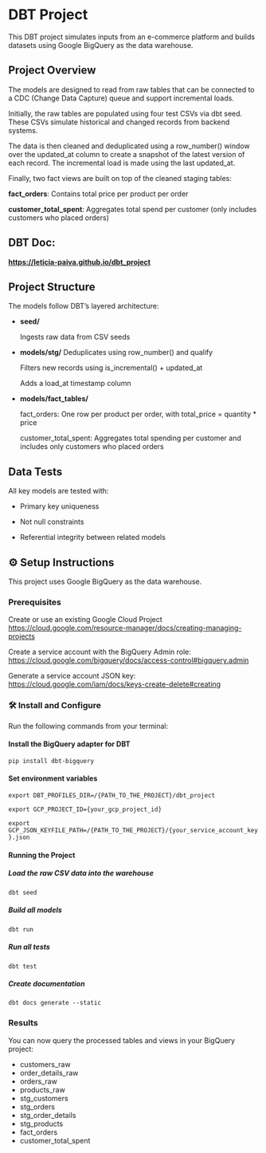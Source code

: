 # DBT Project
This DBT project simulates inputs from an e-commerce platform and builds datasets using Google BigQuery as the data warehouse.

## Project Overview
The models are designed to read from raw tables that can be connected to a CDC (Change Data Capture) queue and support incremental loads.

Initially, the raw tables are populated using four test CSVs via dbt seed. These CSVs simulate historical and changed records from backend systems.

The data is then cleaned and deduplicated using a row_number() window over the updated_at column to create a snapshot of the latest version of each record.
The incremental load is made using the last updated_at. 

Finally, two fact views are built on top of the cleaned staging tables:

**fact_orders**: Contains total price per product per order

**customer_total_spent**: Aggregates total spend per customer (only includes customers who placed orders)

## DBT Doc:

**https://leticia-paiva.github.io/dbt_project**


## Project Structure
The models follow DBT’s layered architecture:

* **seed/**
  
    Ingests raw data from CSV seeds
* **models/stg/**
    Deduplicates using row_number() and qualify

    Filters new records using is_incremental() + updated_at

    Adds a load_at timestamp column

* **models/fact_tables/**

    fact_orders: One row per product per order, with total_price = quantity * price

    customer_total_spent: Aggregates total spending per customer and includes only customers who placed orders

## Data Tests
All key models are tested with:

- Primary key uniqueness

- Not null constraints

- Referential integrity between related models

## ⚙️ Setup Instructions

This project uses Google BigQuery as the data warehouse.

### Prerequisites

Create or use an existing Google Cloud Project
https://cloud.google.com/resource-manager/docs/creating-managing-projects

Create a service account with the BigQuery Admin role:
https://cloud.google.com/bigquery/docs/access-control#bigquery.admin

Generate a service account JSON key:
https://cloud.google.com/iam/docs/keys-create-delete#creating

### 🛠️ Install and Configure

Run the following commands from your terminal:

#### Install the BigQuery adapter for DBT
`pip install dbt-bigquery`

#### Set environment variables
`export DBT_PROFILES_DIR=/{PATH_TO_THE_PROJECT}/dbt_project`

`export GCP_PROJECT_ID={your_gcp_project_id}`

`export GCP_JSON_KEYFILE_PATH=/{PATH_TO_THE_PROJECT}/{your_service_account_key}.json`

#### Running the Project
##### Load the raw CSV data into the warehouse
`dbt seed`
##### Build all models
`dbt run`
##### Run all tests
`dbt test`

##### Create documentation
`dbt docs generate --static`

### Results
You can now query the processed tables and views in your BigQuery project:
* customers_raw
* order_details_raw
* orders_raw
* products_raw
* stg_customers
* stg_orders
* stg_order_details
* stg_products
* fact_orders
* customer_total_spent
